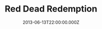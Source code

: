 ---
title: "Red Dead Redemption"
date: 2013-06-13T22:00:00.000Z
permalink: /almanac/games/2013-06-13-red-dead-redemption/index.html
platform: Xbox 360
rating: 3
giantbombid: 25249
giantbomburl: https://www.giantbomb.com/red-dead-redemption/3030-25249/
---